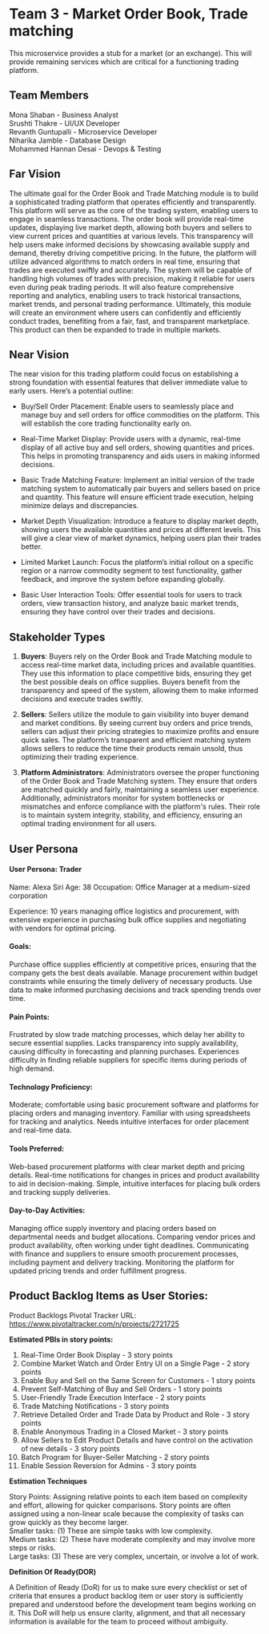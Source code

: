 # Team 3 - Market Order Book, Trade matching
This microservice provides a stub for a market (or an exchange). This will provide remaining services which are critical for a functioning trading platform.

**Team Members** 
---------------------------------------------------------------------------------------------------------------------------


Mona Shaban - Business Analyst \
Srushti Thakre - UI/UX Developer \
Revanth Guntupalli - Microservice Developer \
Niharika Jamble - Database Design \
Mohammed Hannan Desai - Devops & Testing 

**Far Vision** 
---------------------------------------------------------------------------------------------------------------------------


The ultimate goal for the Order Book and Trade Matching module is to build a sophisticated trading platform that operates efficiently and transparently. This platform will serve as the core of the trading system, enabling users to engage in seamless transactions. The order book will provide real-time updates, displaying live market depth, allowing both buyers and sellers to view current prices and quantities at various levels. This transparency will help users make informed decisions by showcasing available supply and demand, thereby driving competitive pricing.
In the future, the platform will utilize advanced algorithms to match orders in real time, ensuring that trades are executed swiftly and accurately. The system will be capable of handling high volumes of trades with precision, making it reliable for users even during peak trading periods. It will also feature comprehensive reporting and analytics, enabling users to track historical transactions, market trends, and personal trading performance. Ultimately, this module will create an environment where users can confidently and efficiently conduct trades, benefiting from a fair, fast, and transparent marketplace.
This product can then be expanded to trade in multiple markets.


**Near Vision**
---------------------------------------------------------------------------------------------------------------------------

The near vision for this trading platform could focus on establishing a strong foundation with essential features that deliver immediate value to early users. Here’s a potential outline:

- Buy/Sell Order Placement: Enable users to seamlessly place and manage buy and sell orders for office commodities on the platform. This will establish the core trading functionality early on.

- Real-Time Market Display: Provide users with a dynamic, real-time display of all active buy and sell orders, showing quantities and prices. This helps in promoting transparency and aids users in making informed decisions.

- Basic Trade Matching Feature: Implement an initial version of the trade matching system to automatically pair buyers and sellers based on price and quantity. This feature will ensure efficient trade execution, helping minimize delays and discrepancies.

- Market Depth Visualization: Introduce a feature to display market depth, showing users the available quantities and prices at different levels. This will give a clear view of market dynamics, helping users plan their trades better.

- Limited Market Launch: Focus the platform’s initial rollout on a specific region or a narrow commodity segment to test functionality, gather feedback, and improve the system before expanding globally.

- Basic User Interaction Tools: Offer essential tools for users to track orders, view transaction history, and analyze basic market trends, ensuring they have control over their trades and decisions.

**Stakeholder Types**
---------------------------------------------------------------------------------------------------------------------------

1. **Buyers**: Buyers rely on the Order Book and Trade Matching module to access real-time market data, including prices and available quantities. They use this information to place competitive bids, ensuring they get the best possible deals on office supplies. Buyers benefit from the transparency and speed of the system, allowing them to make informed decisions and execute trades swiftly.

2. **Sellers**: Sellers utilize the module to gain visibility into buyer demand and market conditions. By seeing current buy orders and price trends, sellers can adjust their pricing strategies to maximize profits and ensure quick sales. The platform’s transparent and efficient matching system allows sellers to reduce the time their products remain unsold, thus optimizing their trading experience.

3. **Platform Administrators**: Administrators oversee the proper functioning of the Order Book and Trade Matching system. They ensure that orders are matched quickly and fairly, maintaining a seamless user experience. Additionally, administrators monitor for system bottlenecks or mismatches and enforce compliance with the platform's rules. Their role is to maintain system integrity, stability, and efficiency, ensuring an optimal trading environment for all users.


**User Persona**
---------------------------------------------------------------------------------------------------------------------------

#### User Persona: Trader

Name: Alexa Siri
Age: 38
Occupation: Office Manager at a medium-sized corporation
  
  Experience:
10 years managing office logistics and procurement, with extensive experience in purchasing bulk office supplies and negotiating with vendors for optimal pricing.
#### Goals:
Purchase office supplies efficiently at competitive prices, ensuring that the company gets the best deals available.
Manage procurement within budget constraints while ensuring the timely delivery of necessary products.
Use data to make informed purchasing decisions and track spending trends over time.


#### Pain Points:
Frustrated by slow trade matching processes, which delay her ability to secure essential supplies.
Lacks transparency into supply availability, causing difficulty in forecasting and planning purchases.
Experiences difficulty in finding reliable suppliers for specific items during periods of high demand.


#### Technology Proficiency:
Moderate; comfortable using basic procurement software and platforms for placing orders and managing inventory. Familiar with using spreadsheets for tracking and analytics. Needs intuitive interfaces for order placement and real-time data.

#### Tools Preferred:
Web-based procurement platforms with clear market depth and pricing details.
Real-time notifications for changes in prices and product availability to aid in decision-making.
Simple, intuitive interfaces for placing bulk orders and tracking supply deliveries.


#### Day-to-Day Activities:
Managing office supply inventory and placing orders based on departmental needs and budget allocations.
Comparing vendor prices and product availability, often working under tight deadlines.
Communicating with finance and suppliers to ensure smooth procurement processes, including payment and delivery tracking.
Monitoring the platform for updated pricing trends and order fulfillment progress.



**Product Backlog Items as User Stories:**
---------------------------------------------------------------------------------------------------------------------------

Product Backlogs Pivotal Tracker URL: https://www.pivotaltracker.com/n/projects/2721725

**Estimated PBIs in story points:**

1. Real-Time Order Book Display - 3 story points
2. Combine Market Watch and Order Entry UI on a Single Page - 2 story points
3. Enable Buy and Sell on the Same Screen for Customers - 1 story points
4. Prevent Self-Matching of Buy and Sell Orders - 1 story points
5. User-Friendly Trade Execution Interface - 2 story points
6. Trade Matching Notifications - 3 story points
7. Retrieve Detailed Order and Trade Data by Product and Role - 3 story points
8. Enable Anonymous Trading in a Closed Market - 3 story points
9. Allow Sellers to Edit Product Details and have control on the activation of new details - 3 story points
10. Batch Program for Buyer-Seller Matching - 2 story points
11. Enable Session Reversion for Admins - 3 story points

**Estimation Techniques**

Story Points: Assigning relative points to each item based on complexity and effort, allowing for quicker comparisons.
Story points are often assigned using a non-linear scale because the complexity of tasks can grow quickly as they become larger.\
Smaller tasks: (1) These are simple tasks with low complexity.\
Medium tasks: (2) These have moderate complexity and may involve more steps or risks.\
Large tasks: (3) These are very complex, uncertain, or involve a lot of work.

**Definition Of Ready(DOR)**

A Definition of Ready (DoR) for us to make sure every checklist or set of criteria that ensures a product backlog item or user story is sufficiently prepared and understood before the development team begins working on it. This DoR will help us ensure clarity, alignment, and that all necessary information is available for the team to proceed without ambiguity.



